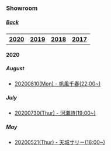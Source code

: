 ﻿### Showroom
##### [Back](../../../readme.md)

 <table style="width:100%">
  <tr>
    <th><a href="https://227photo.nets.hk/Markdown/Backup/Showroom/Showroom_List.html#2020-1">2020</a></th>
    <th><a href="https://227photo.nets.hk/Markdown/Backup/Showroom/Showroom_List.html#2019-1">2019</a></th>
    <th><a href="https://227photo.nets.hk/Markdown/Backup/Showroom/Showroom_List.html#2018-1">2018</a></th>
    <th><a href="https://227photo.nets.hk/Markdown/Backup/Showroom/Showroom_List.html#2017-1">2017</a></th>
  </tr>
</table> 

#### 2020
##### August
- [20200810(Mon) - 帆風千春(22:00~)](August2020/20200810_Chiharu.html)  

##### July
- [20200730(Thur) - 河瀬詩(19:00~)](July2020/20200730_Uta.md)  

##### May
- [20200521(Thur) - 天城サリー(16:00~)](May2020/20200521_Sally.md)
